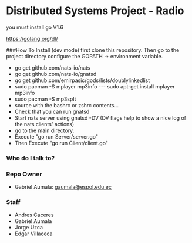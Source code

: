 # Distributed Systems Project - Radio

you must install go V1.6

https://golang.org/dl/

###How To Install (dev mode)
first clone this repository. Then go to the project directory
configure the GOPATH -> environment variable.
*  go get github.com/nats-io/nats
*  go get github.com/nats-io/gnatsd
*  go get github.com/emirpasic/gods/lists/doublylinkedlist
*  sudo pacman -S mplayer mp3info --- sudo apt-get install mplayer mp3info
*  sudo pacman -S mp3splt
*  source with the bashrc or zshrc contents...
*  Check that you can run gnatsd
*  Start nats server using gnatsd -DV (DV flags help to show a nice log of the nats clients' actions)
*  go to the main directory.
*  Execute "go run Server/server.go"
*  Then Execute "go run Client/client.go"

### Who do I talk to?

### Repo Owner
* Gabriel Aumala:   gaumala@espol.edu.ec

### Staff
* Andres Caceres
* Gabriel Aumala
* Jorge Uzca
* Edgar Villaceca
